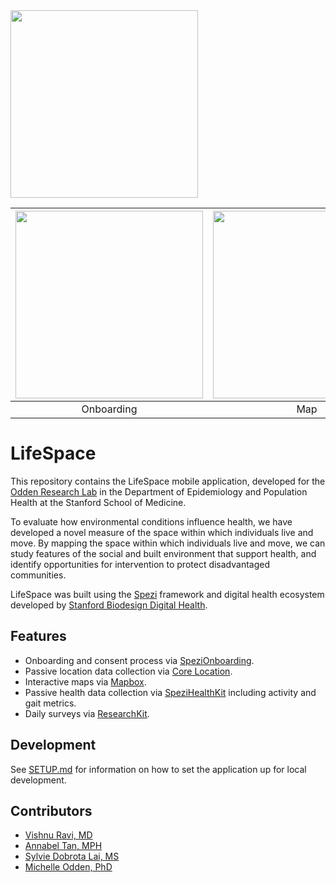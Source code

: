 <img src="https://user-images.githubusercontent.com/1212163/167851008-e5398f1d-18ac-49e7-a24d-1529b891b965.jpg" width="300" />


|<img src="https://github.com/user-attachments/assets/99602a5f-1693-4ba9-ac57-1c4b043ee84e" width="300" />|<img src="https://github.com/user-attachments/assets/21d3cfd0-6e0b-4fc3-a9c0-c64a162fe45a" width="300" />|<img src="https://github.com/user-attachments/assets/5219867c-facc-42b8-9c59-8172cf261f3c" width="300" />|
|:--:|:--:|:--:|
|Onboarding|Map|Daily Survey|


# LifeSpace

This repository contains the LifeSpace mobile application, developed for the [Odden Research Lab](https://michelleodden.com) in the Department of Epidemiology and Population Health at the Stanford School of Medicine.

To evaluate how environmental conditions influence health, we have developed a novel measure of the space within which individuals live and move. By mapping the space within which individuals live and move, we can study features of the social and built environment that support health, and identify opportunities for intervention to protect disadvantaged communities.

LifeSpace was built using the [Spezi](https://github.com/StanfordSpezi/Spezi) framework and digital health ecosystem developed by [Stanford Biodesign Digital Health](https://bdh.stanford.edu/).

## Features

- Onboarding and consent process via [SpeziOnboarding](https://github.com/StanfordSpezi/SpeziOnboarding).
- Passive location data collection via [Core Location](https://developer.apple.com/documentation/corelocation).
- Interactive maps via [Mapbox](https://www.mapbox.com/).
- Passive health data collection via [SpeziHealthKit](https://github.com/stanfordspezi/spezihealthkit) including activity and gait metrics.
- Daily surveys via [ResearchKit](https://www.apple.com/lae/researchkit/).

## Development

See [SETUP.md](SETUP.md) for information on how to set the application up for local development.

## Contributors

- [Vishnu Ravi, MD](https://github.com/vishnuravi)
- [Annabel Tan, MPH](https://github.com/annabelxtan)
- [Sylvie Dobrota Lai, MS](https://github.com/sylvieddl)
- [Michelle Odden, PhD](https://michelleodden.com/)